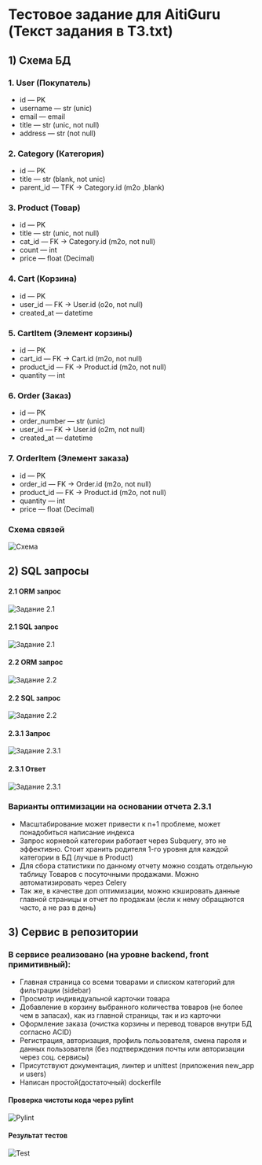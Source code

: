 #  Тестовое задание для AitiGuru (Текст задания в ТЗ.txt)

## 1) Схема БД
### 1. User (Покупатель)
* id — PK
* username — str (unic)
* email — email
* title — str (unic, not null)
* address — str (not null)

### 2. Category (Категория)
* id — PK
* title — str (blank, not unic)
* parent_id — TFK → Category.id (m2o ,blank)

### 3. Product (Товар)
* id — PK
* title — str (unic, not null)
* cat_id — FK → Category.id (m2o, not null)
* count — int
* price — float (Decimal)

### 4. Cart (Корзина)
* id — PK
* user_id — FK → User.id (o2o, not null)
* created_at — datetime

### 5. CartItem (Элемент корзины)
* id — PK
* cart_id — FK → Cart.id (m2o, not null)
* product_id — FK → Product.id (m2o, not null)
* quantity — int

### 6. Order (Заказ)
* id — PK
* order_number — str (unic)
* user_id — FK → User.id (o2m, not null)
* created_at — datetime

### 7. OrderItem (Элемент заказа)
* id — PK
* order_id — FK → Order.id (m2o, not null)
* product_id — FK → Product.id (m2o, not null)
* quantity — int
* price — float (Decimal)

### Схема связей
![Схема](screenshots/Schema.png)

## 2) SQL запросы
#### 2.1 ORM запрос
![Задание 2.1](screenshots/21_orm.png)
#### 2.1 SQL запрос
![Задание 2.1](screenshots/21_SQL.png)
#### 2.2 ORM запрос
![Задание 2.2](screenshots/22_orm.png)
#### 2.2 SQL запрос
![Задание 2.2](screenshots/22_SQL.png)
#### 2.3.1 Запрос
![Задание 2.3.1](screenshots/231.png)
#### 2.3.1 Ответ
![Задание 2.3.1](screenshots/231_ans.png)
### Варианты оптимизации на основании отчета 2.3.1
* Масштабирование может привести к n+1 проблеме, может понадобиться написание индекса
* Запрос корневой категории работает через Subquery, это не эффективно. Стоит хранить родителя 1-го уровня для каждой категории в БД (лучше в Product)
* Для сбора статистики по данному отчету можно создать отдельную таблицу Товаров с посуточными продажами. Можно автоматизировать через Celery
* Так же, в качестве доп оптимизации, можно кэшировать данные главной страницы и отчет по продажам (если к нему обращаются часто, а не раз в день)

## 3) Сервис в репозитории

### В сервисе реализовано (на уровне backend, front примитивный):
 * Главная страница со всеми товарами и списком категорий для фильтрации (sidebar)
 * Просмотр индивидуальной карточки товара
 * Добавление в корзину выбранного количества товаров (не более чем в запасах), как из главной страницы, так и из карточки
 * Оформление заказа (очистка корзины и перевод товаров внутри БД согласно ACID)
 * Регистрация, авторизация, профиль пользователя, смена пароля и данных пользователя (без подтверждения почты или авторизации через соц. сервисы)
 * Присутствуют документация, линтер и unittest (приложения new_app и users)
 * Написан простой(достаточный) dockerfile

#### Проверка чистоты кода через pylint
![Pylint](screenshots/Pylint.png)

#### Результат тестов
![Test](screenshots/Test.png)


